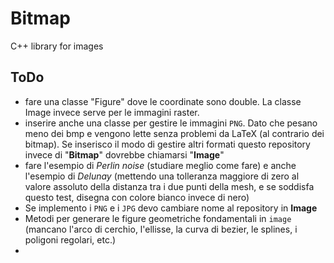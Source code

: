 # Bitmap
C++ library for images

## ToDo
 - fare una classe "Figure" dove le coordinate sono double. La classe Image invece serve per le immagini raster.
 - inserire anche una classe per gestire le immagini `PNG`. Dato che pesano meno dei bmp e vengono lette senza problemi da LaTeX (al contrario dei bitmap). Se inserisco il modo di gestire altri formati questo repository invece di "**Bitmap**" dovrebbe chiamarsi "**Image**"
 - fare l'esempio di _Perlin noise_ (studiare meglio come fare) e anche l'esempio di _Delunay_ (mettendo una tolleranza maggiore di zero al valore assoluto della distanza tra i due punti della mesh, e se soddisfa questo test, disegna con colore bianco invece di nero)
 - Se implemento i `PNG` e i `JPG` devo cambiare nome al repository in **Image**
 - Metodi per generare le figure geometriche fondamentali in `image` (mancano l'arco di cerchio, l'ellisse, la curva di bezier, le splines, i poligoni regolari, etc.)
 - 
